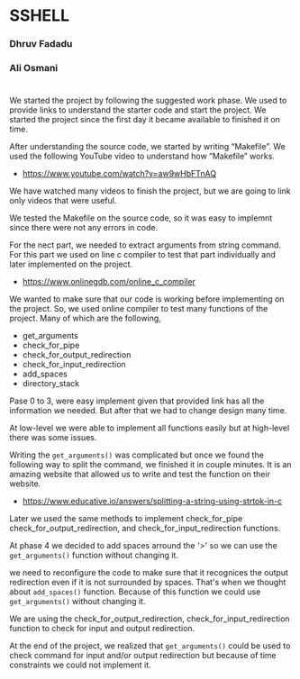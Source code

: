 # SSHELL
### Dhruv Fadadu
### Ali Osmani
#
We started the project by following the suggested work phase. We used to provide links to understand the starter code and start the project. We started the project since the first day it became available to finished it on time.

After understanding the source code, we started by writing “Makefile”. We used the following YouTube video to understand how “Makefile” works.

- https://www.youtube.com/watch?v=aw9wHbFTnAQ

We have watched many videos to finish the project, but we are going to link only videos that were useful.

We tested the Makefile on the source code, so it was easy to implemnt since there were not any errors in code.


For the nect part, we needed to extract arguments from string command. For this part we used on line c compiler to test that part individually and later implemented on the project.

- https://www.onlinegdb.com/online_c_compiler

We wanted to make sure that our code is working before implementing on the project. So, we used online compiler to test many functions of the project. Many of which are the following,

- get_arguments
- check_for_pipe
- check_for_output_redirection
- check_for_input_redirection
- add_spaces
- directory_stack

Pase 0 to 3, were easy implement given that provided link has all the information we needed. But after that we had to change design many time.

At low-level we were able to implement all functions easily but at high-level there was some issues.

Writing the `get_arguments()` was complicated but once we found the following way to split the command, we finished it in couple minutes. It is an amazing website that allowed us to write and test the function on their website.

- https://www.educative.io/answers/splitting-a-string-using-strtok-in-c

Later we used the same methods to implement check_for_pipe check_for_output_redirection, and check_for_input_redirection functions. 

At phase 4 we decided to add spaces arround the '>' so we can use the `get_arguments()` function without changing it.

we need to reconfigure the code to make sure that it recognices the output redirection even if it is not surrounded by spaces. That's when we thought about `add_spaces()` function. Because of this function we could use `get_arguments()` without changing it.

We are using the check_for_output_redirection, check_for_input_redirection function to check for input and output redirection.

At the end of the project, we realized that `get_arguments()` could be used to check command for input and/or output redirection but because of time constraints we could not implement it.




